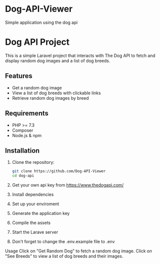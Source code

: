 # Dog-API-Viewer
Simple application using the dog api
# Dog API Project

This is a simple Laravel project that interacts with The Dog API to fetch and display random dog images and a list of dog breeds.

## Features

- Get a random dog image
- View a list of dog breeds with clickable links
- Retrieve random dog images by breed

## Requirements

- PHP >= 7.3
- Composer
- Node.js & npm

## Installation
1. Clone the repository:

   ```bash
   git clone https://github.com/Dog-API-Viewer
   cd dog-api

2. Get your own api key from https://www.thedogapi.com/
3. Install dependencies
4. Set up your enviroment
5. Generate the application key
6. Compile the assets
7. Start the Larave server
8. Don't forget to change the .env.example file to .env

Usage
Click on "Get Random Dog" to fetch a random dog image.
Click on "See Breeds" to view a list of dog breeds and their images.









